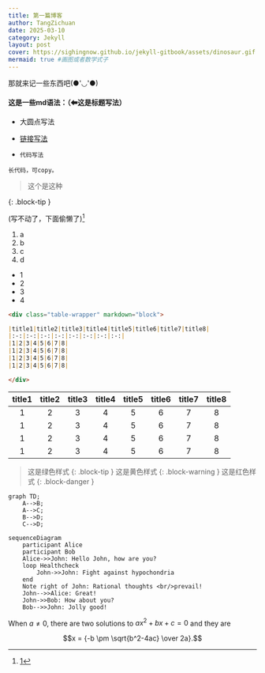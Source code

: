 ```yaml
---
title: 第一篇博客
author: TangZichuan
date: 2025-03-10
category: Jekyll
layout: post
cover: https://sighingnow.github.io/jekyll-gitbook/assets/dinosaur.gif #导入动画
mermaid: true #画图或者数学式子
---
```


那就来记一些东西吧(●'◡'●)

#### 这是一些md语法：（⬅这是标题写法）
- 大圆点写法

- [链接写法][1]

[1]: https://zichuantang.github.io

- `代码写法`

```
长代码，可copy。
```

> 这个是这种
<!--下面这行是改样式-->
{: .block-tip }

(写不动了，下面偷懒了)[^1]
1. a
2. b
3. c
4. d

+ 1
+ 2
+ 3
+ 4

```markdown
<div class="table-wrapper" markdown="block">

|title1|title2|title3|title4|title5|title6|title7|title8|
|:-:|:-:|:-:|:-:|:-:|:-:|:-:|:-:|
|1|2|3|4|5|6|7|8|
|1|2|3|4|5|6|7|8|
|1|2|3|4|5|6|7|8|
|1|2|3|4|5|6|7|8|

</div>
```


<div class="table-wrapper" markdown="block">

|title1|title2|title3|title4|title5|title6|title7|title8|
|:-:|:-:|:-:|:-:|:-:|:-:|:-:|:-:|
|1|2|3|4|5|6|7|8|
|1|2|3|4|5|6|7|8|
|1|2|3|4|5|6|7|8|
|1|2|3|4|5|6|7|8|

</div>

> 这是绿色样式
{: .block-tip }
> 这是黄色样式
{: .block-warning }
> 这是红色样式
{: .block-danger }




```mermaid
graph TD;
    A-->B;
    A-->C;
    B-->D;
    C-->D;
```

```mermaid
sequenceDiagram
    participant Alice
    participant Bob
    Alice->>John: Hello John, how are you?
    loop Healthcheck
        John->>John: Fight against hypochondria
    end
    Note right of John: Rational thoughts <br/>prevail!
    John-->>Alice: Great!
    John->>Bob: How about you?
    Bob-->>John: Jolly good!
```

When $a \ne 0$, there are two solutions to $ax^2 + bx + c = 0$ and they are

$$x = {-b \pm \sqrt{b^2-4ac} \over 2a}.$$

[^1]: [1](http://localhost:4000/jekyll/2025-03-10-%E7%AC%AC%E4%B8%80%E7%AF%87%E5%8D%9A%E5%AE%A2.html)